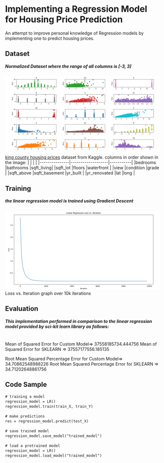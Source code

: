 # Implementing a Regression Model for Housing Price Prediction
An attempt to improve personal knowledge of Regression models by implementing one to predict housing prices.
## Dataset

##### Normalized Dataset where the range of all columns is [-3, 3]
![Standardized Dataset](./Standardized_Dataset.png)
[king county housing prices](https://www.kaggle.com/datasets/harlfoxem/housesalesprediction) dataset from Kaggle.
columns in order shown in the image:
|               |                   |           |
|---------------|-------------------|-----------|
|bedrooms		|bathrooms 			|sqft_living|
|sqft_lot 		|floors 			|waterfront	|
|view			|condition 			|grade 		|
|sqft_above 	|sqft_basement 		|yr_built 	|
|yr_renovated 	|lat 				|long		|

## Training
##### the linear regression model is trained using Gradient Descent
![Loss vs. Iteration](./loss_vs_Iteration.png)
Loss vs. Iteration graph over 10k iterations

## Evaluation
##### This implementation performed in comparison to the linear regression model provided by sci-kit learn library as follows:
<br>
Mean of Squared Error for Custom Model=>  37558185734.444756
Mean of Squared Error for SKLEARN =>  37557177556.185135

Root Mean Squared Percentage Error for Custom Model=>  34.70862548988226
Root Mean Squared Percentage Error for SKLEARN =>  34.71202648861756
</br>
## Code Sample
```
# training a model
regression_model = LR()
regression_model.train(train_X, train_Y)

# make predictions 
res = regression_model.predict(test_X)

# save trained model
regression_model.save_model("trained_model")

# load a pretrained model
regression_model = LR()
regression_model.load_model("trained_model")
````
